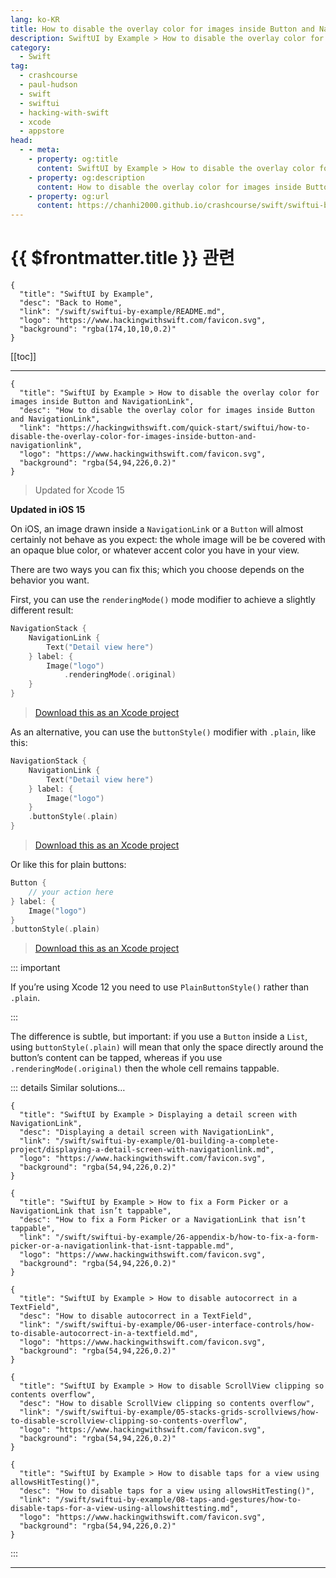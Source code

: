 ```yaml
---
lang: ko-KR
title: How to disable the overlay color for images inside Button and NavigationLink
description: SwiftUI by Example > How to disable the overlay color for images inside Button and NavigationLink
category:
  - Swift
tag: 
  - crashcourse
  - paul-hudson
  - swift
  - swiftui
  - hacking-with-swift
  - xcode
  - appstore
head:
  - - meta:
    - property: og:title
      content: SwiftUI by Example > How to disable the overlay color for images inside Button and NavigationLink
    - property: og:description
      content: How to disable the overlay color for images inside Button and NavigationLink
    - property: og:url
      content: https://chanhi2000.github.io/crashcourse/swift/swiftui-by-example/06-user-interface-controls/how-to-disable-the-overlay-color-for-images-inside-button-and-navigationlink.html
---
```


# {{ $frontmatter.title }} 관련

```component VPCard
{
  "title": "SwiftUI by Example",
  "desc": "Back to Home",
  "link": "/swift/swiftui-by-example/README.md",
  "logo": "https://www.hackingwithswift.com/favicon.svg",
  "background": "rgba(174,10,10,0.2)"
}
```

[[toc]]

---

```component VPCard
{
  "title": "SwiftUI by Example > How to disable the overlay color for images inside Button and NavigationLink",
  "desc": "How to disable the overlay color for images inside Button and NavigationLink",
  "link": "https://hackingwithswift.com/quick-start/swiftui/how-to-disable-the-overlay-color-for-images-inside-button-and-navigationlink",
  "logo": "https://www.hackingwithswift.com/favicon.svg",
  "background": "rgba(54,94,226,0.2)"
}
```

> Updated for Xcode 15

**Updated in iOS 15**

On iOS, an image drawn inside a `NavigationLink` or a `Button` will almost certainly not behave as you expect: the whole image will be be covered with an opaque blue color, or whatever accent color you have in your view.

There are two ways you can fix this; which you choose depends on the behavior you want.

First, you can use the `renderingMode()` mode modifier to achieve a slightly different result:

```swift
NavigationStack {
    NavigationLink {
        Text("Detail view here")
    } label: {
        Image("logo")
            .renderingMode(.original)
    }
}
```

> [<FontIcon icon="fas fa-file-zipper"/>Download this as an Xcode project](https://www.hackingwithswift.com/files/projects/swiftui/how-to-disable-the-overlay-color-for-images-inside-button-and-navigationlink-1.zip)

<VidStack src="https://www.hackingwithswift.com/img/books/quick-start/swiftui/how-to-disable-the-overlay-color-for-images-inside-button-and-navigationlink-1~dark.mp4"/>

As an alternative, you can use the `buttonStyle()` modifier with `.plain`, like this:

```swift
NavigationStack {
    NavigationLink {
        Text("Detail view here")
    } label: {
        Image("logo")
    }
    .buttonStyle(.plain)
}
```

> [<FontIcon icon="fas fa-file-zipper"/>Download this as an Xcode project](https://www.hackingwithswift.com/files/projects/swiftui/how-to-disable-the-overlay-color-for-images-inside-button-and-navigationlink-2.zip)

Or like this for plain buttons:

```swift
Button {
    // your action here
} label: {
    Image("logo")
}
.buttonStyle(.plain)
```

> [<FontIcon icon="fas fa-file-zipper"/>Download this as an Xcode project](https://www.hackingwithswift.com/files/projects/swiftui/how-to-disable-the-overlay-color-for-images-inside-button-and-navigationlink-3.zip)

::: important

If you’re using Xcode 12 you need to use `PlainButtonStyle()` rather than `.plain`.

:::

The difference is subtle, but important: if you use a `Button` inside a `List`, using `buttonStyle(.plain)` will mean that only the space directly around the button’s content can be tapped, whereas if you use `.renderingMode(.original)` then the whole cell remains tappable.

::: details Similar solutions…

```component VPCard
{
  "title": "SwiftUI by Example > Displaying a detail screen with NavigationLink",
  "desc": "Displaying a detail screen with NavigationLink",
  "link": "/swift/swiftui-by-example/01-building-a-complete-project/displaying-a-detail-screen-with-navigationlink.md",
  "logo": "https://www.hackingwithswift.com/favicon.svg",
  "background": "rgba(54,94,226,0.2)"
}
```

```component VPCard  
{
  "title": "SwiftUI by Example > How to fix a Form Picker or a NavigationLink that isn’t tappable",
  "desc": "How to fix a Form Picker or a NavigationLink that isn’t tappable",
  "link": "/swift/swiftui-by-example/26-appendix-b/how-to-fix-a-form-picker-or-a-navigationlink-that-isnt-tappable.md",
  "logo": "https://www.hackingwithswift.com/favicon.svg",
  "background": "rgba(54,94,226,0.2)"
}
```

```component VPCard
{
  "title": "SwiftUI by Example > How to disable autocorrect in a TextField",
  "desc": "How to disable autocorrect in a TextField",
  "link": "/swift/swiftui-by-example/06-user-interface-controls/how-to-disable-autocorrect-in-a-textfield.md",
  "logo": "https://www.hackingwithswift.com/favicon.svg",
  "background": "rgba(54,94,226,0.2)"
}
```

```component VPCard
{
  "title": "SwiftUI by Example > How to disable ScrollView clipping so contents overflow",
  "desc": "How to disable ScrollView clipping so contents overflow",
  "link": "/swift/swiftui-by-example/05-stacks-grids-scrollviews/how-to-disable-scrollview-clipping-so-contents-overflow",
  "logo": "https://www.hackingwithswift.com/favicon.svg",
  "background": "rgba(54,94,226,0.2)"
}
```

```component VPCard
{
  "title": "SwiftUI by Example > How to disable taps for a view using allowsHitTesting()",
  "desc": "How to disable taps for a view using allowsHitTesting()",
  "link": "/swift/swiftui-by-example/08-taps-and-gestures/how-to-disable-taps-for-a-view-using-allowshittesting.md",
  "logo": "https://www.hackingwithswift.com/favicon.svg",
  "background": "rgba(54,94,226,0.2)"
}
```

:::

---

<TagLinks />